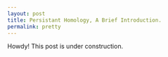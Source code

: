 ```yaml
---
layout: post
title: Persistant Homology, A Brief Introduction.
permalink: pretty
---
```


<div class="message">
  Howdy! This post is under construction.
</div>
